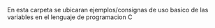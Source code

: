 En esta carpeta se ubicaran ejemplos/consignas de uso basico de las variables en el lenguaje de programacion C